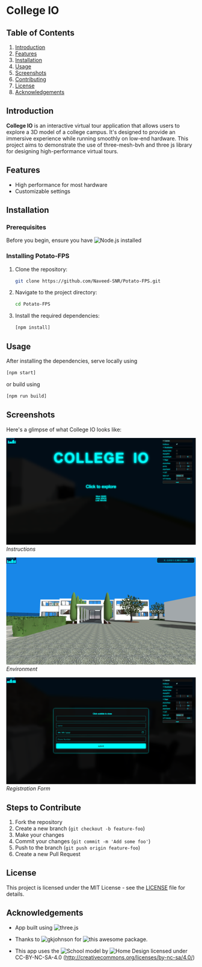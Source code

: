 # College IO

## Table of Contents

1. [Introduction](#introduction)
2. [Features](#features)
3. [Installation](#installation)
4. [Usage](#usage)
5. [Screenshots](#screenshots)
6. [Contributing](#contributing)
7. [License](#license)
8. [Acknowledgements](#acknowledgements)

## Introduction

**College IO** is an interactive virtual tour application that allows users to explore a 3D model of a college campus. It's designed to provide an immersive experience while running smoothly on low-end hardware. This project aims to demonstrate the use of three-mesh-bvh and three js library for designing high-performance virtual tours.

## Features

- High performance for most hardware
- Customizable settings

## Installation

### Prerequisites

Before you begin, ensure you have ![Node.js](https://nodejs.org/en) installed

### Installing Potato-FPS

1. Clone the repository:
    ```bash
    git clone https://github.com/Naveed-SNR/Potato-FPS.git
    ```
2. Navigate to the project directory:
    ```bash
    cd Potato-FPS
    ```
3. Install the required dependencies:
    ```bash
    [npm install]
    ```

## Usage

After installing the dependencies, serve locally using

```bash
[npm start]
```
or build using

```bash
[npm run build]
```

## Screenshots

Here's a glimpse of what College IO looks like:

![Screenshot 1](./screenshots/1.png)
*Instructions*

![Screenshot 2](./screenshots/2.png)
*Environment*

![Screenshot 3](./screenshots/3.png)
*Registration Form*
<!-- 
## Contributing

We welcome contributions! Please read our [CONTRIBUTING.md](link-to-CONTRIBUTING.md) file for details on our code of conduct and the process for submitting pull requests. -->

## Steps to Contribute

1. Fork the repository
2. Create a new branch (`git checkout -b feature-foo`)
3. Make your changes
4. Commit your changes (`git commit -m 'Add some foo'`)
5. Push to the branch (`git push origin feature-foo`)
6. Create a new Pull Request

## License

This project is licensed under the MIT License - see the [LICENSE](link-to-license-file) file for details.

## Acknowledgements
- App built using ![three.js](https://threejs.org/)
- Thanks to ![gkjohnson](https://github.com/gkjohnson) for  ![this](https://github.com/gkjohnson/three-mesh-bvh) awesome package.

- This app uses the ![School](https://sketchfab.com/3d-models/school-8acfbb84398d493aa30188ac45650c22) model by ![Home Design](https://sketchfab.com/homedesign3d) licensed under CC-BY-NC-SA-4.0 (http://creativecommons.org/licenses/by-nc-sa/4.0/)

